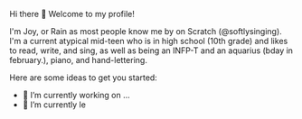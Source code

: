 Hi there 👋 Welcome to my profile!

I'm Joy, or Rain as most people know me by on Scratch (@softlysinging). 
I'm a current atypical mid-teen who is in high school (10th grade) and likes to read, write, and sing, as well as being an INFP-T and an aquarius (bday in 
february.), piano, and hand-lettering. 

Here are some ideas to get you started:

- 🔭 I’m currently working on ...
- 🌱 I’m currently le
